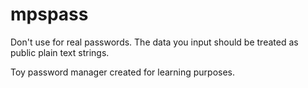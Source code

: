 # mpspass

Don't use for real passwords. The data you input should be treated as public plain text strings.

Toy password manager created for learning purposes.

